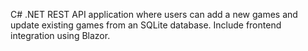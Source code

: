 C# .NET REST API application where users can add a new games and update existing games from an SQLite database. Include frontend integration using Blazor.
